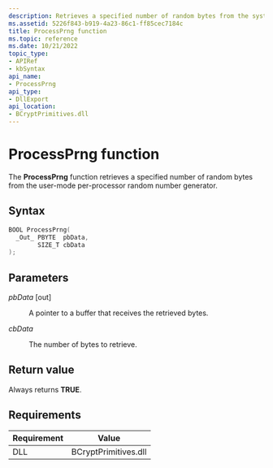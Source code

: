 ```yaml
---
description: Retrieves a specified number of random bytes from the system random number generator.
ms.assetid: 5226f843-b919-4a23-86c1-ff85cec7184c
title: ProcessPrng function
ms.topic: reference
ms.date: 10/21/2022
topic_type: 
- APIRef
- kbSyntax
api_name: 
- ProcessPrng
api_type: 
- DllExport
api_location: 
- BCryptPrimitives.dll
---
```


# ProcessPrng function

The **ProcessPrng** function retrieves a specified number of random bytes from the user-mode per-processor random number generator.

## Syntax

```C++
BOOL ProcessPrng(
  _Out_ PBYTE  pbData,
        SIZE_T cbData
);
```

## Parameters

<dl> <dt>

*pbData* \[out\]
</dt> <dd>

A pointer to a buffer that receives the retrieved bytes.

</dd> <dt>

*cbData*
</dt> <dd>

The number of bytes to retrieve.

</dd> </dl>

## Return value

Always returns **TRUE**.

## Requirements

| Requirement | Value |
|--------|--------|
| DLL                      | BCryptPrimitives.dll |

